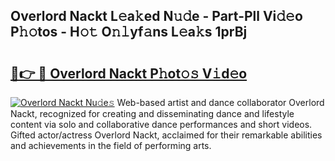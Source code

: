 ## Overlord Nackt L𝚎a𝚔ed N𝚞𝚍e - Part-Pll Vi𝚍𝚎o P𝚑𝚘tos - H𝚘𝚝 O𝚗𝚕yf𝚊ns L𝚎a𝚔s 1prBj

# <h2><a href="http://kfca5i.oniu.top/?m=Overlord+Nackt">🔗👉 🔴 Overlord Nackt P𝚑ot𝚘𝚜 V𝚒d𝚎o</a></h2>

[![Overlord Nackt Nu𝚍e𝚜](https://i.imgur.com/0qMVB7G.gif)](http://kfca5i.oniu.top/?m=Overlord+Nackt)
Web-based artist and dance collaborator Overlord Nackt, recognized for creating and disseminating dance and lifestyle content via solo and collaborative dance performances and short videos. Gifted actor/actress Overlord Nackt, acclaimed for their remarkable abilities and achievements in the field of performing arts.  
